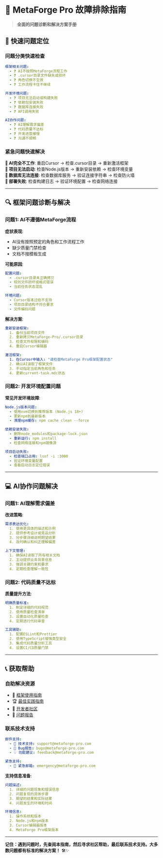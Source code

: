 # 🔧 MetaForge Pro 故障排除指南

> **全面的问题诊断和解决方案手册**

## 🎯 快速问题定位

### 问题分类快速检查
```yaml
框架相关问题:
  - ❓ AI不按照MetaForge流程工作
  - ❓ .cursor目录文件缺失或损坏
  - ❓ 角色切换不生效
  - ❓ 工作流程卡住不继续

开发环境问题:
  - ❓ 项目无法启动或构建失败
  - ❓ 依赖包安装失败
  - ❓ 数据库连接失败
  - ❓ API调用失败

AI协作问题:
  - ❓ AI理解需求偏差
  - ❓ 代码质量不达标
  - ❓ 开发进度缓慢
  - ❓ 沟通不顺畅
```

### 紧急问题快速解决
**🚨 AI完全不工作**: 重启Cursor → 检查.cursor目录 → 重新激活框架  
**🚨 项目无法启动**: 检查Node.js版本 → 重新安装依赖 → 检查环境变量  
**🚨 数据库无法连接**: 检查数据库服务 → 验证连接字符串 → 检查防火墙  
**🚨 部署失败**: 检查构建日志 → 验证环境配置 → 检查网络连接

---

## 🔍 框架问题诊断与解决

### 问题1: AI不遵循MetaForge流程

**症状表现**:
- AI没有按照预定的角色和工作流程工作
- 缺少质量门禁检查
- 文档不按模板生成

**可能原因**:
```yaml
配置问题:
  - .cursor目录未正确拷贝
  - 规则文件损坏或格式错误
  - 当前任务状态混乱

环境问题:
  - Cursor版本过低不支持
  - 项目目录结构不符合要求
  - 文件编码问题
```

**解决方案**:
```yaml
重新安装框架:
  1. 备份当前项目文件
  2. 重新拷贝MetaForge-Pro/.cursor目录
  3. 检查文件权限和编码
  4. 重启Cursor编辑器

激活框架:
  1. 在Cursor中输入: "请检查MetaForge Pro框架配置状态"
  2. 确认AI读取了框架文件
  3. 手动指定当前角色和任务
  4. 更新current-task.mdc状态
```

### 问题2: 开发环境配置问题

**常见开发环境故障**:
```yaml
Node.js版本问题:
  - 使用nvm切换到推荐版本 (Node.js 18+)
  - 更新npm到最新版本
  - 清理npm缓存: npm cache clean --force

依赖安装失败:
  - 删除node_modules和package-lock.json
  - 重新运行: npm install
  - 检查网络连接和npm镜像源

项目启动失败:
  - 检查端口占用: lsof -i :3000
  - 验证环境变量配置
  - 查看启动日志定位错误
```

---

## 💻 AI协作问题解决

### 问题1: AI理解需求偏差

**改进策略**:
```yaml
需求表达优化:
  1. 使用更具体的描述和示例
  2. 提供参考设计或竞品分析
  3. 分步骤详细说明期望结果
  4. 及时确认和纠正理解偏差

上下文管理:
  1. 确保AI读取了所有相关文档
  2. 主动提供业务背景信息
  3. 强调关键约束和要求
  4. 定期检查理解一致性
```

### 问题2: 代码质量不达标

**质量提升方法**:
```yaml
明确质量标准:
  1. 制定详细的代码规范
  2. 使用质量检查清单
  3. 设置自动化质量检查
  4. 定期进行代码审查

工具辅助:
  1. 配置ESLint和Prettier
  2. 使用TypeScript增强类型安全
  3. 集成代码质量分析工具
  4. 设置CI/CD质量门禁
```

---

## 📞 获取帮助

### 自助解决资源
- 📖 [框架使用指南](docs/getting-started.md)
- 🏆 [最佳实践指南](docs/best-practices.md)
- 💬 [开发者社区](https://community.metaforge-pro.com)
- 🐛 [问题报告](https://github.com/metaforge-pro/issues)

### 联系技术支持
```yaml
邮件支持:
  - 📧 技术支持: support@metaforge-pro.com
  - 🐛 Bug报告: bugs@metaforge-pro.com
  - 💡 功能建议: feedback@metaforge-pro.com

紧急支持:
  - 🚨 紧急邮箱: emergency@metaforge-pro.com
```

**支持信息准备**:
```yaml
问题描述:
  1. 详细的问题现象和错误信息
  2. 问题复现的具体步骤
  3. 期望的结果和实际结果
  4. 问题发生的环境和时间

环境信息:
  1. 操作系统和版本
  2. Node.js和npm版本
  3. Cursor编辑器版本
  4. MetaForge Pro框架版本
```

---

**记住：遇到问题时，先查阅本指南，然后寻求社区帮助，最后联系技术支持。大多数问题都有标准的解决方案！** 🛠️✨